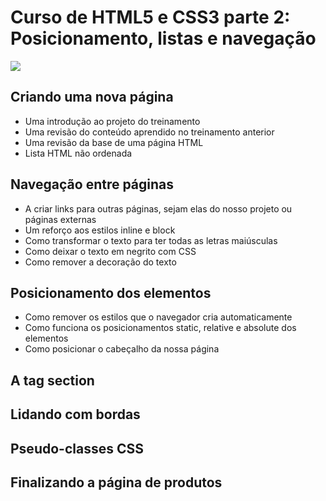 # Curso de HTML5 e CSS3 parte 2: Posicionamento, listas e navegação
![](https://www.alura.com.br/assets/api/share/curso-html5-css3-posicionamento-listas-navegacao.png)

## Criando uma nova página
- Uma introdução ao projeto do treinamento
- Uma revisão do conteúdo aprendido no treinamento anterior
- Uma revisão da base de uma página HTML
- Lista HTML não ordenada
## Navegação entre páginas
- A criar links para outras páginas, sejam elas do nosso projeto ou páginas externas
- Um reforço aos estilos inline e block
- Como transformar o texto para ter todas as letras maiúsculas
- Como deixar o texto em negrito com CSS
- Como remover a decoração do texto
## Posicionamento dos elementos
- Como remover os estilos que o navegador cria automaticamente
- Como funciona os posicionamentos static, relative e absolute dos elementos
- Como posicionar o cabeçalho da nossa página
## A tag section
## Lidando com bordas
## Pseudo-classes CSS
## Finalizando a página de produtos







